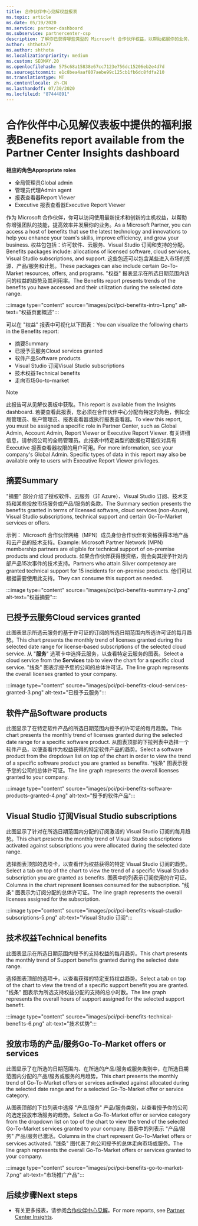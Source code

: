 ```yaml
---
title: 合作伙伴中心见解权益报表
ms.topic: article
ms.date: 05/19/2020
ms.service: partner-dashboard
ms.subservice: partnercenter-csp
description: 了解你已获得哪些类型的 Microsoft 合作伙伴权益，以帮助拓展你的业务，提高效率并增强团队的技能。
author: shthota77
ms.author: shthota
ms.localizationpriority: medium
ms.custom: SEOMAY.20
ms.openlocfilehash: 575c68a15838e67cc7123e756dc15206eb2e4d7d
ms.sourcegitcommit: e1c8bea4aaf807aebe99c125cb1fb6dc8fdfa210
ms.translationtype: MT
ms.contentlocale: zh-CN
ms.lasthandoff: 07/30/2020
ms.locfileid: "87444891"
---
```

# <a name="benefits-report-available-from-the-partner-center-insights-dashboard"></a><span data-ttu-id="bd2b8-103">合作伙伴中心见解仪表板中提供的福利报表</span><span class="sxs-lookup"><span data-stu-id="bd2b8-103">Benefits report available from the Partner Center Insights dashboard</span></span>

<span data-ttu-id="bd2b8-104">**相应的角色**</span><span class="sxs-lookup"><span data-stu-id="bd2b8-104">**Appropriate roles**</span></span>

- <span data-ttu-id="bd2b8-105">全局管理员</span><span class="sxs-lookup"><span data-stu-id="bd2b8-105">Global admin</span></span>
- <span data-ttu-id="bd2b8-106">管理员代理</span><span class="sxs-lookup"><span data-stu-id="bd2b8-106">Admin agent</span></span>
- <span data-ttu-id="bd2b8-107">报表查看器</span><span class="sxs-lookup"><span data-stu-id="bd2b8-107">Report Viewer</span></span>
- <span data-ttu-id="bd2b8-108">Executive 报表查看器</span><span class="sxs-lookup"><span data-stu-id="bd2b8-108">Executive Report Viewer</span></span>

<span data-ttu-id="bd2b8-109">作为 Microsoft 合作伙伴，你可以访问使用最新技术和创新的主机权益，以帮助你增强团队的技能，提高效率并发展你的业务。</span><span class="sxs-lookup"><span data-stu-id="bd2b8-109">As a Microsoft Partner, you can access a host of benefits that use the latest technology and innovations to help you enhance your team's skills, improve efficiency, and grow your business.</span></span> <span data-ttu-id="bd2b8-110">权益包包括：许可软件、云服务、Visual Studio 订阅和支持的分配。</span><span class="sxs-lookup"><span data-stu-id="bd2b8-110">Benefits packages include: allocations of licensed software, cloud services, Visual Studio subscriptions, and support.</span></span> <span data-ttu-id="bd2b8-111">这些包还可以包含某些进入市场的资源、产品/服务和计划。</span><span class="sxs-lookup"><span data-stu-id="bd2b8-111">These packages can also include certain Go-To-Market resources, offers, and programs.</span></span> <span data-ttu-id="bd2b8-112">"权益" 报表显示在所选日期范围内访问的权益的趋势及其利用率。</span><span class="sxs-lookup"><span data-stu-id="bd2b8-112">The Benefits report presents trends of the benefits you have accessed and their utilization during the selected date range.</span></span>

:::image type="content" source="images/pci/pci-benefits-intro-1.png" alt-text="权益页面概述":::

<span data-ttu-id="bd2b8-114">可以在 "权益" 报表中可视化以下图表：</span><span class="sxs-lookup"><span data-stu-id="bd2b8-114">You can visualize the following charts in the Benefits report:</span></span>

- <span data-ttu-id="bd2b8-115">摘要</span><span class="sxs-lookup"><span data-stu-id="bd2b8-115">Summary</span></span>
- <span data-ttu-id="bd2b8-116">已授予云服务</span><span class="sxs-lookup"><span data-stu-id="bd2b8-116">Cloud services granted</span></span>
- <span data-ttu-id="bd2b8-117">软件产品</span><span class="sxs-lookup"><span data-stu-id="bd2b8-117">Software products</span></span>
- <span data-ttu-id="bd2b8-118">Visual Studio 订阅</span><span class="sxs-lookup"><span data-stu-id="bd2b8-118">Visual Studio subscriptions</span></span>
- <span data-ttu-id="bd2b8-119">技术权益</span><span class="sxs-lookup"><span data-stu-id="bd2b8-119">Technical benefits</span></span>
- <span data-ttu-id="bd2b8-120">走向市场</span><span class="sxs-lookup"><span data-stu-id="bd2b8-120">Go-to-market</span></span>

 > [!NOTE]
 > <span data-ttu-id="bd2b8-121">此报告可从见解仪表板中获取。</span><span class="sxs-lookup"><span data-stu-id="bd2b8-121">This report is available from the Insights dashboard.</span></span> <span data-ttu-id="bd2b8-122">若要查看此报表，您必须在合作伙伴中心分配有特定的角色，例如全局管理员、帐户管理员、报表查看器或执行报表查看器。</span><span class="sxs-lookup"><span data-stu-id="bd2b8-122">To view this report, you must be assigned a specific role in Partner Center, such as Global Admin, Account Admin, Report Viewer or Executive Report Viewer.</span></span> <span data-ttu-id="bd2b8-123">有关详细信息，请参阅公司的全局管理员。此报表中特定类型的数据也可能仅对具有 Executive 报表查看器权限的用户可用。</span><span class="sxs-lookup"><span data-stu-id="bd2b8-123">For more information, see your company's Global Admin. Specific types of data in this report may also be available only to users with Executive Report Viewer privileges.</span></span>

## <a name="summary"></a><span data-ttu-id="bd2b8-124">摘要</span><span class="sxs-lookup"><span data-stu-id="bd2b8-124">Summary</span></span>

<span data-ttu-id="bd2b8-125">"摘要" 部分介绍了授权软件、云服务（非 Azure）、Visual Studio 订阅、技术支持和某些投放市场服务或产品/服务的条款。</span><span class="sxs-lookup"><span data-stu-id="bd2b8-125">The Summary section presents the benefits granted in terms of licensed software, cloud services (non-Azure), Visual Studio subscriptions, technical support and certain Go-To-Market services or offers.</span></span>

<span data-ttu-id="bd2b8-126">示例： Microsoft 合作伙伴网络（MPN）成员身份合作伙伴有资格获得本地产品和云产品的技术支持。</span><span class="sxs-lookup"><span data-stu-id="bd2b8-126">Example: Microsoft Partner Network (MPN) membership partners are eligible for technical support of on-premise products and cloud products.</span></span> <span data-ttu-id="bd2b8-127">如果合作伙伴获得银资格，则会向其授予针对内部产品15次事件的技术支持。</span><span class="sxs-lookup"><span data-stu-id="bd2b8-127">Partners who attain Silver competency are granted technical support for 15 incidents for on-premise products.</span></span> <span data-ttu-id="bd2b8-128">他们可以根据需要使用此支持。</span><span class="sxs-lookup"><span data-stu-id="bd2b8-128">They can consume this support as needed.</span></span> 

:::image type="content" source="images/pci/pci-benefits-summary-2.png" alt-text="权益摘要":::

## <a name="cloud-services-granted"></a><span data-ttu-id="bd2b8-130">已授予云服务</span><span class="sxs-lookup"><span data-stu-id="bd2b8-130">Cloud services granted</span></span>

<span data-ttu-id="bd2b8-131">此图表显示所选云服务的基于许可证的订阅的所选日期范围内所选许可证的每月趋势。</span><span class="sxs-lookup"><span data-stu-id="bd2b8-131">This chart presents the monthly trend of licenses granted during the selected date range for license-based subscriptions of the selected cloud service.</span></span>
<span data-ttu-id="bd2b8-132">从 "**服务**" 选项卡中选择云服务，以查看特定云服务的图表。</span><span class="sxs-lookup"><span data-stu-id="bd2b8-132">Select a cloud service from the **Services** tab to view the chart for a specific cloud service.</span></span> <span data-ttu-id="bd2b8-133">"线条" 图表示授予您的公司的总体许可证。</span><span class="sxs-lookup"><span data-stu-id="bd2b8-133">The line graph represents the overall licenses granted to your company.</span></span>

:::image type="content" source="images/pci/pci-benefits-cloud-services-granted-3.png" alt-text="已授予云服务":::

## <a name="software-products"></a><span data-ttu-id="bd2b8-135">软件产品</span><span class="sxs-lookup"><span data-stu-id="bd2b8-135">Software products</span></span>

<span data-ttu-id="bd2b8-136">此图显示了在特定软件产品的所选日期范围内授予的许可证的每月趋势。</span><span class="sxs-lookup"><span data-stu-id="bd2b8-136">This chart presents the monthly trend of licenses granted during the selected date range for a specific software product.</span></span> <span data-ttu-id="bd2b8-137">从图表顶部的下拉列表中选择一个软件产品，以便查看作为权益获得的特定软件产品的趋势。</span><span class="sxs-lookup"><span data-stu-id="bd2b8-137">Select a software product from the dropdown list on top of the chart in order to view the trend of a specific software product you are granted as benefits.</span></span> <span data-ttu-id="bd2b8-138">"线条" 图表示授予您的公司的总体许可证。</span><span class="sxs-lookup"><span data-stu-id="bd2b8-138">The line graph represents the overall licenses granted to your company.</span></span>

:::image type="content" source="images/pci/pci-benefits-software-products-granted-4.png" alt-text="授予的软件产品":::

## <a name="visual-studio-subscriptions"></a><span data-ttu-id="bd2b8-140">Visual Studio 订阅</span><span class="sxs-lookup"><span data-stu-id="bd2b8-140">Visual Studio subscriptions</span></span>

<span data-ttu-id="bd2b8-141">此图显示了针对在所选日期范围内分配的订阅激活的 Visual Studio 订阅的每月趋势。</span><span class="sxs-lookup"><span data-stu-id="bd2b8-141">This chart presents the monthly trend of Visual Studio subscriptions activated against subscriptions you were allocated during the selected date range.</span></span>

<span data-ttu-id="bd2b8-142">选择图表顶部的选项卡，以查看作为权益获得的特定 Visual Studio 订阅的趋势。</span><span class="sxs-lookup"><span data-stu-id="bd2b8-142">Select a tab on top of the chart to view the trend of a specific Visual Studio subscription you are granted as benefits.</span></span> <span data-ttu-id="bd2b8-143">图表中的列表示订阅使用的许可证。</span><span class="sxs-lookup"><span data-stu-id="bd2b8-143">Columns in the chart represent licenses consumed for the subscription.</span></span> <span data-ttu-id="bd2b8-144">"线条" 图表示为订阅分配的总体许可证。</span><span class="sxs-lookup"><span data-stu-id="bd2b8-144">The line graph represents the overall licenses assigned for the subscription.</span></span>

:::image type="content" source="images/pci/pci-benefits-visual-studio-subscriptions-5.png" alt-text="Visual Studio 订阅":::

## <a name="technical-benefits"></a><span data-ttu-id="bd2b8-146">技术权益</span><span class="sxs-lookup"><span data-stu-id="bd2b8-146">Technical benefits</span></span>

<span data-ttu-id="bd2b8-147">此图表显示在所选日期范围内授予的支持权益的每月趋势。</span><span class="sxs-lookup"><span data-stu-id="bd2b8-147">This chart presents the monthly trend of Support benefits granted during the selected date range.</span></span>

<span data-ttu-id="bd2b8-148">选择图表顶部的选项卡，以查看获得的特定支持权益趋势。</span><span class="sxs-lookup"><span data-stu-id="bd2b8-148">Select a tab on top of the chart to view the trend of a specific support benefit you are granted.</span></span> <span data-ttu-id="bd2b8-149">"线条" 图表示为所选支持权益分配的支持的总小时数。</span><span class="sxs-lookup"><span data-stu-id="bd2b8-149">The line graph represents the overall hours of support assigned for the selected support benefit.</span></span>

:::image type="content" source="images/pci/pci-benefits-technical-benefits-6.png" alt-text="技术优势":::

## <a name="go-to-market-offers-or-services"></a><span data-ttu-id="bd2b8-151">投放市场的产品/服务</span><span class="sxs-lookup"><span data-stu-id="bd2b8-151">Go-To-Market offers or services</span></span>

<span data-ttu-id="bd2b8-152">此图显示了在所选的日期范围内、在所选的产品/服务或服务类别中，在所选日期范围内分配的产品/服务或服务的月趋势。</span><span class="sxs-lookup"><span data-stu-id="bd2b8-152">This chart presents the monthly trend of Go-To-Market offers or services activated against allocated during the selected date range and for a selected Go-To-Market offer or service category.</span></span>

<span data-ttu-id="bd2b8-153">从图表顶部的下拉列表中选择 "产品/服务" 产品/服务类别，以查看授予你的公司的选定投放市场服务的趋势。</span><span class="sxs-lookup"><span data-stu-id="bd2b8-153">Select a Go-To-Market offer or service category from the dropdown list on top of the chart to view the trend of the selected Go-To-Market services granted to your company.</span></span> <span data-ttu-id="bd2b8-154">图表中的列表示 "产品/服务" 产品/服务已激活。</span><span class="sxs-lookup"><span data-stu-id="bd2b8-154">Columns in the chart represent Go-To-Market offers or services activated.</span></span> <span data-ttu-id="bd2b8-155">"线条" 图代表了向公司授予的总体走向市场或服务。</span><span class="sxs-lookup"><span data-stu-id="bd2b8-155">The line graph represents the overall Go-To-Market offers or services granted to your company.</span></span>

:::image type="content" source="images/pci/pci-benefits-go-to-market-7.png" alt-text="市场推广产品":::

## <a name="next-steps"></a><span data-ttu-id="bd2b8-157">后续步骤</span><span class="sxs-lookup"><span data-stu-id="bd2b8-157">Next steps</span></span>

- <span data-ttu-id="bd2b8-158">有关更多报表，请参阅[合作伙伴中心见解](partner-center-insights.md)。</span><span class="sxs-lookup"><span data-stu-id="bd2b8-158">For more reports, see [Partner Center Insights](partner-center-insights.md).</span></span>

